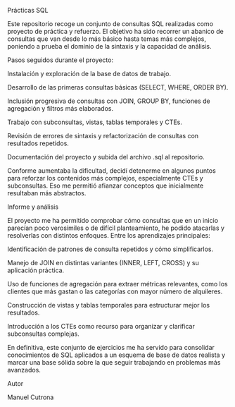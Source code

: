 Prácticas SQL

Este repositorio recoge un conjunto de consultas SQL realizadas como proyecto de práctica y refuerzo. El objetivo ha sido recorrer un abanico de consultas que van desde lo más básico hasta temas más complejos, poniendo a prueba el dominio de la sintaxis y la capacidad de análisis.

Pasos seguidos durante el proyecto:

Instalación y exploración de la base de datos de trabajo.

Desarrollo de las primeras consultas básicas (SELECT, WHERE, ORDER BY).

Inclusión progresiva de consultas con JOIN, GROUP BY, funciones de agregación y filtros más elaborados.

Trabajo con subconsultas, vistas, tablas temporales y CTEs.

Revisión de errores de sintaxis y refactorización de consultas con resultados repetidos.

Documentación del proyecto y subida del archivo .sql al repositorio.

Conforme aumentaba la dificultad, decidí detenerme en algunos puntos para reforzar los contenidos más complejos, especialmente CTEs y subconsultas. Eso me permitió afianzar conceptos que inicialmente resultaban más abstractos.

Informe y análisis

El proyecto me ha permitido comprobar cómo consultas que en un inicio parecían poco verosímiles o de difícil planteamiento, he podido atacarlas y resolverlas con distintos enfoques. Entre los aprendizajes principales:

Identificación de patrones de consulta repetidos y cómo simplificarlos.

Manejo de JOIN en distintas variantes (INNER, LEFT, CROSS) y su aplicación práctica.

Uso de funciones de agregación para extraer métricas relevantes, como los clientes que más gastan o las categorías con mayor número de alquileres.

Construcción de vistas y tablas temporales para estructurar mejor los resultados.

Introducción a los CTEs como recurso para organizar y clarificar subconsultas complejas.

En definitiva, este conjunto de ejercicios me ha servido para consolidar conocimientos de SQL aplicados a un esquema de base de datos realista y marcar una base sólida sobre la que seguir trabajando en problemas más avanzados.

Autor

Manuel Cutrona
